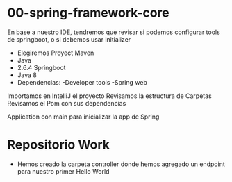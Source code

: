 # 00-spring-framework-core

En base a nuestro IDE, tendremos que revisar si podemos configurar tools de springboot, o si debemos usar initializer

- Elegiremos Proyect Maven
- Java
- 2.6.4 Springboot
- Java 8
- Dependencias:
  -Developer tools
  -Spring web

Importamos en IntelliJ el proyecto
Revisamos la estructura de Carpetas
Revisamos el Pom con sus dependencias

Application con main para inicializar la app de Spring

# Repositorio Work

- Hemos creado la carpeta controller donde hemos agregado un endpoint para nuestro primer Hello World

